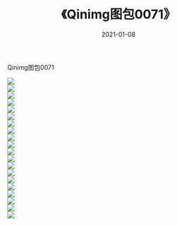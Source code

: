 ﻿---
layout: post
title:  《Qinimg图包0071》
date:   2021-01-08
img: http://imgx.orgx.ga/Qinimg图包/Qinimg图包0071/000.jpg
categories: [美女, 清纯, 唯美]
---

Qinimg图包0071

 ![](http://imgx.orgx.ga/Qinimg图包/Qinimg图包0071/001.jpg) <br>![](http://imgx.orgx.ga/Qinimg图包/Qinimg图包0071/002.jpg) <br>![](http://imgx.orgx.ga/Qinimg图包/Qinimg图包0071/003.jpg) <br>![](http://imgx.orgx.ga/Qinimg图包/Qinimg图包0071/004.jpg) <br>![](http://imgx.orgx.ga/Qinimg图包/Qinimg图包0071/005.jpg) <br>![](http://imgx.orgx.ga/Qinimg图包/Qinimg图包0071/006.jpg) <br>![](http://imgx.orgx.ga/Qinimg图包/Qinimg图包0071/007.jpg) <br>![](http://imgx.orgx.ga/Qinimg图包/Qinimg图包0071/008.jpg) <br>![](http://imgx.orgx.ga/Qinimg图包/Qinimg图包0071/009.jpg) <br>![](http://imgx.orgx.ga/Qinimg图包/Qinimg图包0071/010.jpg) <br>![](http://imgx.orgx.ga/Qinimg图包/Qinimg图包0071/011.jpg) <br>![](http://imgx.orgx.ga/Qinimg图包/Qinimg图包0071/012.jpg) <br>![](http://imgx.orgx.ga/Qinimg图包/Qinimg图包0071/013.jpg) <br>![](http://imgx.orgx.ga/Qinimg图包/Qinimg图包0071/014.jpg) <br>![](http://imgx.orgx.ga/Qinimg图包/Qinimg图包0071/015.jpg) <br>![](http://imgx.orgx.ga/Qinimg图包/Qinimg图包0071/016.jpg) <br>![](http://imgx.orgx.ga/Qinimg图包/Qinimg图包0071/017.jpg) <br>![](http://imgx.orgx.ga/Qinimg图包/Qinimg图包0071/018.jpg) <br>![](http://imgx.orgx.ga/Qinimg图包/Qinimg图包0071/019.jpg) <br>![](http://imgx.orgx.ga/Qinimg图包/Qinimg图包0071/020.jpg) <br>